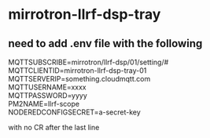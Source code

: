 # mirrotron-llrf-dsp-tray
## need to add .env file with the following
MQTTSUBSCRIBE=mirrotron/llrf-dsp/01/setting/#  
MQTTCLIENTID=mirrotron-llrf-dsp-tray-01  
MQTTSERVERIP=something.cloudmqtt.com  
MQTTUSERNAME=xxxx  
MQTTPASSWORD=yyyy  
PM2NAME=llrf-scope  
NODEREDCONFIGSECRET=a-secret-key    

with no CR after the last line

